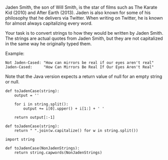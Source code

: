 Jaden Smith, the son of Will Smith, is the star of films such as The Karate Kid (2010) and After Earth (2013). Jaden is also known for some of his philosophy that he delivers via Twitter. When writing on Twitter, he is known for almost always capitalizing every word.

Your task is to convert strings to how they would be written by Jaden Smith. The strings are actual quotes from Jaden Smith, but they are not capitalized in the same way he originally typed them.

Example:

    Not Jaden-Cased: "How can mirrors be real if our eyes aren't real"
    Jaden-Cased:     "How Can Mirrors Be Real If Our Eyes Aren't Real"
    
Note that the Java version expects a return value of null for an empty string or null.

```
def toJadenCase(string):
    output = ''
	
	for i in string.split():
		output += i[0].upper() + i[1:] + ' '
		
	return output[:-1]
```

    def toJadenCase(string):        
        return " ".join(w.capitalize() for w in string.split())
        
```
import string

def toJadenCase(NonJadenStrings):
    return string.capwords(NonJadenStrings)
```
